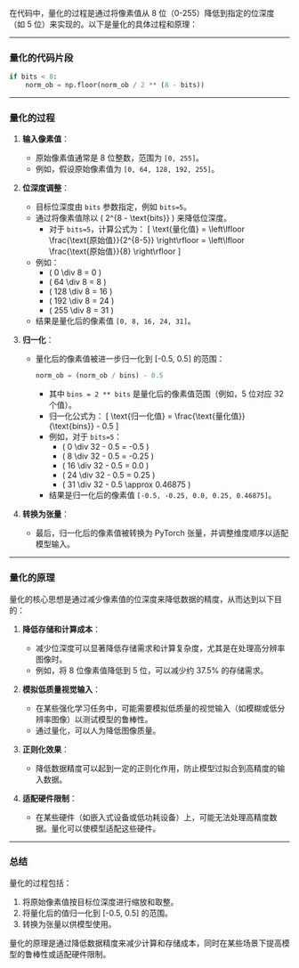 在代码中，量化的过程是通过将像素值从 8 位（0-255）降低到指定的位深度（如 5 位）来实现的。以下是量化的具体过程和原理：

---

### 量化的代码片段
```python
if bits < 8:
    norm_ob = np.floor(norm_ob / 2 ** (8 - bits))
```

---

### 量化的过程
1. **输入像素值**：
   - 原始像素值通常是 8 位整数，范围为 `[0, 255]`。
   - 例如，假设原始像素值为 `[0, 64, 128, 192, 255]`。

2. **位深度调整**：
   - 目标位深度由 `bits` 参数指定，例如 `bits=5`。
   - 通过将像素值除以 \( 2^{8 - \text{bits}} \) 来降低位深度。
     - 对于 `bits=5`，计算公式为：
       \[
       \text{量化值} = \left\lfloor \frac{\text{原始值}}{2^{8-5}} \right\rfloor = \left\lfloor \frac{\text{原始值}}{8} \right\rfloor
       \]
   - 例如：
     - \( 0 \div 8 = 0 \)
     - \( 64 \div 8 = 8 \)
     - \( 128 \div 8 = 16 \)
     - \( 192 \div 8 = 24 \)
     - \( 255 \div 8 = 31 \)
   - 结果是量化后的像素值 `[0, 8, 16, 24, 31]`。

3. **归一化**：
   - 量化后的像素值被进一步归一化到 [-0.5, 0.5] 的范围：
     ```python
     norm_ob = (norm_ob / bins) - 0.5
     ```
     - 其中 `bins = 2 ** bits` 是量化后的像素值范围（例如，5 位对应 32 个值）。
     - 归一化公式为：
       \[
       \text{归一化值} = \frac{\text{量化值}}{\text{bins}} - 0.5
       \]
     - 例如，对于 `bits=5`：
       - \( 0 \div 32 - 0.5 = -0.5 \)
       - \( 8 \div 32 - 0.5 = -0.25 \)
       - \( 16 \div 32 - 0.5 = 0.0 \)
       - \( 24 \div 32 - 0.5 = 0.25 \)
       - \( 31 \div 32 - 0.5 \approx 0.46875 \)
     - 结果是归一化后的像素值 `[-0.5, -0.25, 0.0, 0.25, 0.46875]`。

4. **转换为张量**：
   - 最后，归一化后的像素值被转换为 PyTorch 张量，并调整维度顺序以适配模型输入。

---

### 量化的原理
量化的核心思想是通过减少像素值的位深度来降低数据的精度，从而达到以下目的：
1. **降低存储和计算成本**：
   - 减少位深度可以显著降低存储需求和计算复杂度，尤其是在处理高分辨率图像时。
   - 例如，将 8 位像素值降低到 5 位，可以减少约 37.5% 的存储需求。

2. **模拟低质量视觉输入**：
   - 在某些强化学习任务中，可能需要模拟低质量的视觉输入（如模糊或低分辨率图像）以测试模型的鲁棒性。
   - 通过量化，可以人为降低图像质量。

3. **正则化效果**：
   - 降低数据精度可以起到一定的正则化作用，防止模型过拟合到高精度的输入数据。

4. **适配硬件限制**：
   - 在某些硬件（如嵌入式设备或低功耗设备）上，可能无法处理高精度数据。量化可以使模型适配这些硬件。

---

### 总结
量化的过程包括：
1. 将原始像素值按目标位深度进行缩放和取整。
2. 将量化后的值归一化到 [-0.5, 0.5] 的范围。
3. 转换为张量以供模型使用。

量化的原理是通过降低数据精度来减少计算和存储成本，同时在某些场景下提高模型的鲁棒性或适配硬件限制。